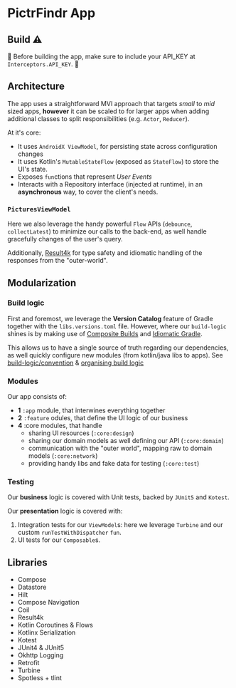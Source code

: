 # PictrFindr App

## Build  :warning:

:rotating_light: Before building the app, make sure to include your API_KEY at `Interceptors.API_KEY`. :rotating_light:

## Architecture

The app uses a straightforward MVI approach that targets _small_ to _mid_ sized apps, **however** it can be scaled to for larger apps
when adding additional classes to split responsibilities (e.g. `Actor`, `Reducer`).

At it's core:
* It uses `AndroidX ViewModel`, for persisting state across configuration changes
* It uses Kotlin's `MutableStateFlow` (exposed as `StateFlow`) to store the UI's state.
* Exposes `fun`ctions that represent _User Events_
* Interacts with a Repository interface (injected at runtime), in an **asynchronous** way, to cover the client's needs.

### `PicturesViewModel`

Here we also leverage the handy powerful `Flow` APIs (`debounce`, `collectLatest`) to minimize our calls to the back-end,
as well handle gracefully changes of the user's query.

Additionally, [Result4k](https://github.com/fork-handles/forkhandles/tree/trunk/result4k) for type safety and idiomatic handling
of the responses from the "outer-world".

## Modularization

### Build logic

First and foremost, we leverage the **Version Catalog** feature of Gradle together with the `libs.versions.toml` file.
However, where our `build-logic` shines is by making use of [Composite Builds](https://docs.gradle.org/current/userguide/composite_builds.html)
and [Idiomatic Gradle](https://github.com/jjohannes/idiomatic-gradle).

This allows us to have a single source of truth regarding our dependencies, as well quickly configure new modules 
(from kotlin/java libs to apps). See [build-logic/convention](build-logic/convention) & [organising build logic](https://docs.gradle.org/current/samples/sample_convention_plugins.html#organizing_build_logic)

### Modules

Our app consists of:
* **1** `:app` module, that interwines everything together
* **2** `:feature` odules, that define the UI logic of our business
* **4** :core modules, that handle
    * sharing UI resources (`:core:design`)
    * sharing our domain models as well defining our API (`:core:domain`)
    * communication with the "outer world", mapping raw to domain models (`:core:network`)
    * providing handy libs and fake data for testing (`:core:test`)

### Testing

Our **business** logic is covered with Unit tests, backed by `JUnit5` and `Kotest`.

Our **presentation** logic is covered with:
1. Integration tests for our `ViewModel`s: here we leverage `Turbine` and our custom `runTestWithDispatcher` `fun`.
2. UI tests for our `Composable`s.

## Libraries

* Compose
* Datastore
* Hilt
* Compose Navigation
* Coil
* Result4k
* Kotlin Coroutines & Flows
* Kotlinx Serialization
* Kotest
* JUnit4 & JUnit5
* Okhttp Logging
* Retrofit
* Turbine
* Spotless + tlint
